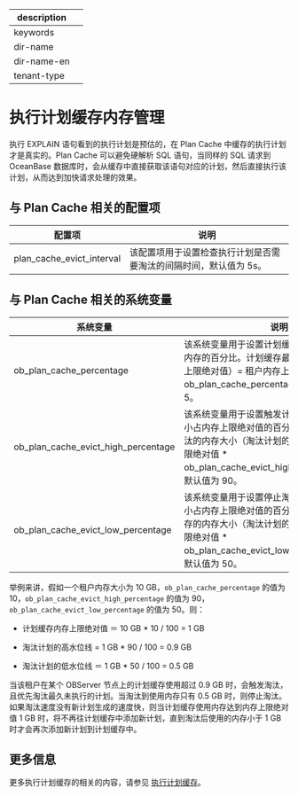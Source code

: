 |description||
|---|---|
|keywords||
|dir-name||
|dir-name-en||
|tenant-type||

# 执行计划缓存内存管理

执行 EXPLAIN 语句看到的执行计划是预估的，在 Plan Cache 中缓存的执行计划才是真实的。Plan Cache 可以避免硬解析 SQL 语句，当同样的 SQL 请求到 OceanBase 数据库时，会从缓存中直接获取该语句对应的计划，然后直接执行该计划，从而达到加快请求处理的效果。

## 与 Plan Cache 相关的配置项

|            配置项            |                 说明                  |
|---------------------------|-------------------------------------|
| plan_cache_evict_interval | 该配置项用于设置检查执行计划是否需要淘汰的间隔时间，默认值为 5s。 |

## 与 Plan Cache 相关的系统变量

|                系统变量                 |                                                            说明                                                             |
|-------------------------------------|---------------------------------------------------------------------------------------------------------------------------|
| ob_plan_cache_percentage            | 该系统变量用于设置计划缓存可使用内存占租户内存的百分比。计划缓存最多可使用内存（内存上限绝对值）= 租户内存上限 \* ob_plan_cache_percentage/100，默认值为 5。                          |
| ob_plan_cache_evict_high_percentage | 该系统变量用于设置触发计划缓存淘汰的内存大小占内存上限绝对值的百分比。触发计划缓存淘汰的内存大小（淘汰计划的高水位线） = 内存上限绝对值 \* ob_plan_cache_evict_high_percentage/100，默认值为 90。 |
| ob_plan_cache_evict_low_percentage  | 该系统变量用于设置停止淘汰计划缓存的内存大小占内存上限绝对值的百分比。停止淘汰计划缓存的内存大小（淘汰计划的低水位线）= 内存上限绝对值 \* ob_plan_cache_evict_low_percentage/100，默认值为 50。                         |

举例来讲，假如一个租户内存大小为 10 GB，`ob_plan_cache_percentage` 的值为 10，`ob_plan_cache_evict_high_percentage` 的值为 90，`ob_plan_cache_evict_low_percentage` 的值为 50。则：

* 计划缓存内存上限绝对值 ＝ 10 GB \* 10 / 100 = 1 GB

* 淘汰计划的高水位线 = 1 GB \* 90 / 100 = 0.9 GB

* 淘汰计划的低水位线 ＝ 1 GB \* 50 / 100 = 0.5 GB

当该租户在某个 OBServer 节点上的计划缓存使用超过 0.9 GB 时，会触发淘汰，且优先淘汰最久未执行的计划。当淘汰到使用内存只有 0.5 GB 时，则停止淘汰。如果淘汰速度没有新计划生成的速度快，则当计划缓存使用内存达到内存上限绝对值 1 GB 时，将不再往计划缓存中添加新计划，直到淘汰后使用的内存小于 1 GB 时才会再次添加新计划到计划缓存中。

## 更多信息

更多执行计划缓存的相关的内容，请参见 [执行计划缓存](../../1000.performance-tuning-guide/500.sql-optimization/200.sql-execution-plan/300.execution-plan-cache.md)。

